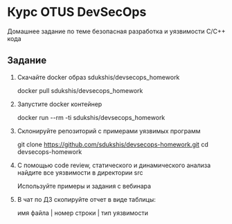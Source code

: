# Курс OTUS DevSecOps

Домашнее задание по теме безопасная разработка и уязвимости C/C++ кода

## Задание

1. Скачайте docker образ sdukshis/devsecops_homework

    docker pull sdukshis/devsecops_homework
2. Запустите docker контейнер

    docker run --rm -ti sdukshis/devsecops_homework
3. Склонируйте репозиторий с примерами уязвимых программ

    git clone https://github.com/sdukshis/devsecops-homework.git
    cd devsecops-homework
4. С помощью code review, статического и динамического анализа найдите все уязвимости в директории src

    Используйте примеры и задания с вебинара
5. В чат по ДЗ скопируйте отчет в виде таблицы:

    имя файла | номер строки | тип уязвимости
